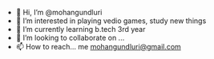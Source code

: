 - 👋 Hi, I’m @mohangundluri
- 👀 I’m interested in playing vedio games, study new things
- 🌱 I’m currently learning b.tech 3rd year
- 💞️ I’m looking to collaborate on ...
- 📫 How to reach... me mohangundluri@gmail.com

<!---
mohangundluri/mohangundluri is a ✨ special ✨ repository because its `README.md` (this file) appears on your GitHub profile.
You can click the Preview link to take a look at your changes.
--->
